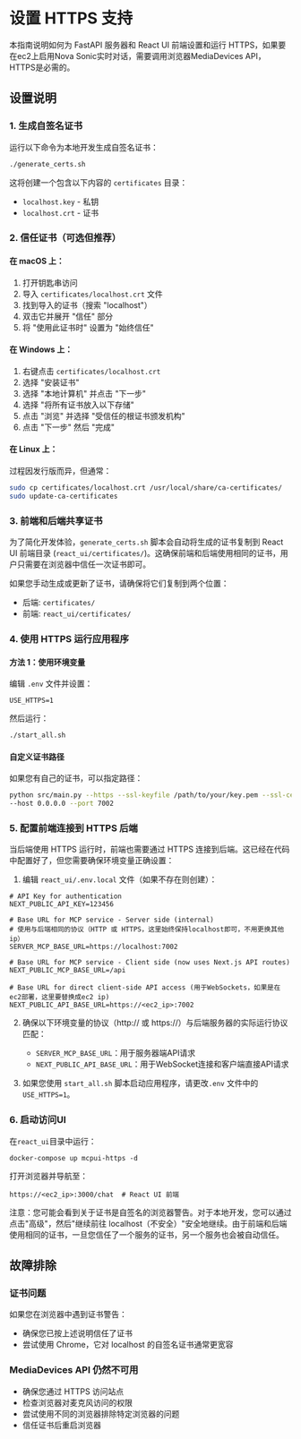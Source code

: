 # 设置 HTTPS 支持

本指南说明如何为 FastAPI 服务器和 React UI 前端设置和运行 HTTPS，如果要在ec2上启用Nova Sonic实时对话，需要调用浏览器MediaDevices API，HTTPS是必需的。

## 设置说明

### 1. 生成自签名证书

运行以下命令为本地开发生成自签名证书：

```bash
./generate_certs.sh
```

这将创建一个包含以下内容的 `certificates` 目录：
- `localhost.key` - 私钥
- `localhost.crt` - 证书

### 2. 信任证书（可选但推荐）

#### 在 macOS 上：
1. 打开钥匙串访问
2. 导入 `certificates/localhost.crt` 文件
3. 找到导入的证书（搜索 "localhost"）
4. 双击它并展开 "信任" 部分
5. 将 "使用此证书时" 设置为 "始终信任"

#### 在 Windows 上：
1. 右键点击 `certificates/localhost.crt`
2. 选择 "安装证书"
3. 选择 "本地计算机" 并点击 "下一步"
4. 选择 "将所有证书放入以下存储"
5. 点击 "浏览" 并选择 "受信任的根证书颁发机构"
6. 点击 "下一步" 然后 "完成"

#### 在 Linux 上：
过程因发行版而异，但通常：
```bash
sudo cp certificates/localhost.crt /usr/local/share/ca-certificates/
sudo update-ca-certificates
```

### 3. 前端和后端共享证书

为了简化开发体验，`generate_certs.sh` 脚本会自动将生成的证书复制到 React UI 前端目录 (`react_ui/certificates/`)。这确保前端和后端使用相同的证书，用户只需要在浏览器中信任一次证书即可。

如果您手动生成或更新了证书，请确保将它们复制到两个位置：
- 后端: `certificates/`
- 前端: `react_ui/certificates/`

### 4. 使用 HTTPS 运行应用程序

#### 方法 1：使用环境变量

编辑 `.env` 文件并设置：
```
USE_HTTPS=1
```

然后运行：
```bash
./start_all.sh
```

#### 自定义证书路径

如果您有自己的证书，可以指定路径：
```bash
python src/main.py --https --ssl-keyfile /path/to/your/key.pem --ssl-certfile /path/to/your/cert.pem  --mcp-conf conf/config.json --user-conf conf/user_mcp_config.json \
--host 0.0.0.0 --port 7002
```

### 5. 配置前端连接到 HTTPS 后端

当后端使用 HTTPS 运行时，前端也需要通过 HTTPS 连接到后端。这已经在代码中配置好了，但您需要确保环境变量正确设置：

1. 编辑 `react_ui/.env.local` 文件（如果不存在则创建）：
```
# API Key for authentication
NEXT_PUBLIC_API_KEY=123456

# Base URL for MCP service - Server side (internal)
# 使用与后端相同的协议（HTTP 或 HTTPS，这里始终保持localhost即可，不用更换其他ip）
SERVER_MCP_BASE_URL=https://localhost:7002

# Base URL for MCP service - Client side (now uses Next.js API routes)
NEXT_PUBLIC_MCP_BASE_URL=/api

# Base URL for direct client-side API access (用于WebSockets，如果是在ec2部署，这里要替换成ec2 ip)
NEXT_PUBLIC_API_BASE_URL=https://<ec2_ip>:7002
```

2. 确保以下环境变量的协议（http:// 或 https://）与后端服务器的实际运行协议匹配：
   - `SERVER_MCP_BASE_URL`：用于服务器端API请求
   - `NEXT_PUBLIC_API_BASE_URL`：用于WebSocket连接和客户端直接API请求

3. 如果您使用 `start_all.sh` 脚本启动应用程序，请更改`.env` 文件中的 `USE_HTTPS=1`。

### 6. 启动访问UI
在`react_ui`目录中运行：
```
docker-compose up mcpui-https -d
```

打开浏览器并导航至：
```
https://<ec2_ip>:3000/chat  # React UI 前端
```

注意：您可能会看到关于证书是自签名的浏览器警告。对于本地开发，您可以通过点击"高级"，然后"继续前往 localhost（不安全）"安全地继续。由于前端和后端使用相同的证书，一旦您信任了一个服务的证书，另一个服务也会被自动信任。

## 故障排除

### 证书问题
如果您在浏览器中遇到证书警告：
- 确保您已按上述说明信任了证书
- 尝试使用 Chrome，它对 localhost 的自签名证书通常更宽容

### MediaDevices API 仍然不可用
- 确保您通过 HTTPS 访问站点
- 检查浏览器对麦克风访问的权限
- 尝试使用不同的浏览器排除特定浏览器的问题
- 信任证书后重启浏览器